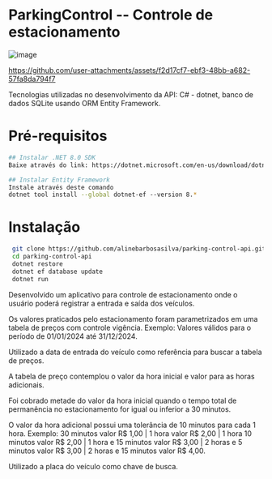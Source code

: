 # ParkingControl -- Controle de estacionamento
![image](https://github.com/user-attachments/assets/0f43d5ee-49e1-4f7b-86e3-40b88f6960b0)

https://github.com/user-attachments/assets/f2d17cf7-ebf3-48bb-a682-57fa8da794f7

Tecnologias utilizadas no desenvolvimento da API: C# - dotnet, banco de dados SQLite usando ORM Entity Framework.

# Pré-requisitos
```sh
## Instalar .NET 8.0 SDK
Baixe através do link: https://dotnet.microsoft.com/en-us/download/dotnet/thank-you/sdk-8.0.401-windows-x64-installer 

## Instalar Entity Framework
Instale através deste comando
dotnet tool install --global dotnet-ef --version 8.*

```

# Instalação
```sh
 git clone https://github.com/alinebarbosasilva/parking-control-api.git
 cd parking-control-api
 dotnet restore
 dotnet ef database update
 dotnet run
```
Desenvolvido um aplicativo para controle de estacionamento onde o usuário poderá registrar a entrada e saída dos veículos. 

Os valores praticados pelo estacionamento foram parametrizados em uma tabela de preços com controle vigência. Exemplo: Valores válidos para o período de 01/01/2024 até 31/12/2024.

Utilizado a data de entrada do veículo como referência para buscar a tabela de preços.

A tabela de preço contemplou o valor da hora inicial e valor para as horas adicionais.

Foi cobrado metade do valor da hora inicial quando o tempo total de permanência no estacionamento for igual ou inferior a 30 minutos.

O valor da hora adicional possui uma tolerância de 10 minutos para cada 1 hora. Exemplo: 30 minutos valor R$ 1,00 | 1 hora valor R$ 2,00 | 1 hora 10 minutos valor R$ 2,00 | 1 hora e 15 minutos valor R$ 3,00 | 2 horas e 5 minutos valor R$ 3,00 | 2 horas e 15 minutos valor R$ 4,00.

Utilizado a placa do veículo como chave de busca. 

